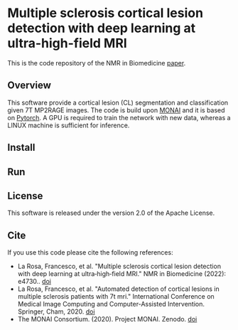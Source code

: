 # Multiple sclerosis cortical lesion detection with deep learning at ultra-high-field MRI
This is the code repository of the NMR in Biomedicine [paper](https://doi.org/10.1002/nbm.4730).

## Overview
This software provide a cortical lesion (CL) segmentation and classification given 7T MP2RAGE images. The code is build upon [MONAI](https://monai.io/) and it is based on [Pytorch](https://pytorch.org/). A GPU is required to train the network with new data, whereas a LINUX machine is sufficient for inference.

## Install


## Run


## License
This software is released under the version 2.0 of the Apache License.

## Cite
If you use this code please cite the following references:

- La Rosa, Francesco, et al. "Multiple sclerosis cortical lesion detection with deep learning at ultra‐high‐field MRI." NMR in Biomedicine (2022): e4730.. [doi](https://doi.org/10.1002/nbm.4730)
- La Rosa, Francesco, et al. "Automated detection of cortical lesions in multiple sclerosis patients with 7t mri." International Conference on Medical Image Computing and Computer-Assisted Intervention. Springer, Cham, 2020. [doi](https://doi.org/10.1007/978-3-030-59719-1_57)
- The MONAI Consortium. (2020). Project MONAI. Zenodo. [doi](http://doi.org/10.5281/zenodo.4323059)


